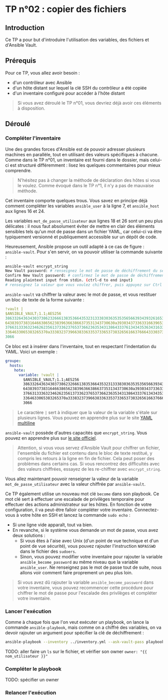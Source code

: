 # TP n°02 : copier des fichiers

## Introduction

Ce TP a pour but d'introduire l'utilisation des variables, des fichiers et d'Ansible Vault.

## Prérequis

Pour ce TP, vous allez avoir besoin :
- d'un contrôleur avec Ansible
- d'un hôte distant sur lequel la clé SSH du contrôleur a été copiée
- d'un inventaire configuré pour accéder à l'hôte distant

> Si vous avez déroulé le TP n°01, vous devriez déjà avoir ces éléments à disposition.

## Déroulé

### Compléter l'inventaire

Une des grandes forces d'Ansible est de pouvoir adresser plusieurs machines en parallèle, tout en utilisant des valeurs spécifiques à chacune. Comme dans le TP n°01, un inventaire est fourni dans le dossier, mais celui-ci est structuré différemment : lisez les quelques commentaires pour mieux comprendre.

> N'hésitez pas à changer la méthode de déclaration des hôtes si vous le voulez. Comme évoqué dans le TP n°1, il n'y a pas de mauvaise méthode.

Cet inventaire comporte quelques trous. Vous savez en principe déjà comment compléter les variables `ansible_user` à la ligne 7, et `ansible_host` aux lignes 16 et 24.

Les variables `mot_de_passe_utilisateur` aux lignes 18 et 26 sont un peu plus délicates : il nous faut absolument éviter de mettre en clair des éléments sensibles tels qu'un mot de passe dans un fichier YAML, car celui-ci va être typiquement versionné et publiquement accessible sur un dépôt de code.

Heureusement, Ansible propose un outil adapté à ce cas de figure : `ansible-vault`. Pour s'en servir, on va pouvoir utiliser la commande suivante :
```bash
ansible-vault encrypt_string
New Vault password: # renseignez le mot de passe de déchiffrement du secret, puis appuyez sur entrée>
Confirm New Vault password: # confirmez le mot de passe de déchiffrement du secret, puis appuyez sur entrée>
Reading plaintext input from stdin. (ctrl-d to end input)
# renseignez la valeur que vous voulez chiffrer, puis appuyez sur Ctrl et D en même temps
```

`ansible-vault` va chiffrer la valeur avec le mot de passe, et vous restituer un bloc de texte de la forme suivante :
```yaml
!vault |
$ANSIBLE_VAULT;1.1;AES256
38633264363430373862326661383536643532313338303635353565663934393261653363373365
6438393738316466386562383963663866373531343730630a393034373363316639653839663036
37663133363234626235613733623765373662363534313864333761343435363431633334626137
3364633065383265370a333832373966383363353733653738326561663766643330373164653862
3066
```

Ce bloc est à insérer dans l'inventaire, tout en respectant l'indentation du YAML. Voici un exemple :
```yaml
groupe:
  hosts:
    hote:
      variable: !vault |
        $ANSIBLE_VAULT;1.1;AES256
        38633264363430373862326661383536643532313338303635353565663934393261653363373365
        6438393738316466386562383963663866373531343730630a393034373363316639653839663036
        37663133363234626235613733623765373662363534313864333761343435363431633334626137
        3364633065383265370a333832373966383363353733653738326561663766643330373164653862
        3066
```

> Le caractère `|` sert à indiquer que la valeur de la variable s'étale sur plusieurs lignes. Vous pouvez en apprendre plus sur le site [YAML multiline](https://yaml-multiline.info/)

`ansible-vault` possède d'autres capacités que `encrypt_string`. Vous pouvez en apprendre plus sur [le site officiel](https://docs.ansible.com/ansible/latest/vault_guide/index.html).

> Attention, si vous vous servez d'Ansible Vault pour chiffrer un fichier, l'ensemble du fichier est contenu dans le bloc de texte restitué, y compris les retours à la ligne en fin de fichier. Cela peut poser des problèmes dans certains cas. Si vous rencontrez des difficultés avec des valeurs chiffrées, essayez de les re-chiffrer avec `encrypt_string`.

Vous allez maintenant pouvoir renseigner la valeur de la variable `mot_de_passe_utilisateur` avec la valeur chiffrée par `ansible-vault`.

Ce TP également utilise un nouveau mot clé `become` dans son playbook. Ce mot clé sert à effectuer une escalade de privilèges temporaire pour effectuer des actions administrateur sur les hôtes. En fonction de votre configuration, il va peut-être falloir compléter votre inventaire. Connectez-vous à votre hôte en SSH et lancez la commande `sudo echo` :
- Si une ligne vide apparaît, tout va bien.
- En revanche, si le système vous demande un mot de passe, vous avez deux solutions :
  - Si vous êtes à l'aise avec Unix (d'un point de vue technique et d'un point de vue sécurité), vous pouvez rajouter l'instruction `NOPASSWD` dans le fichier des `sudoers`.
  - Sinon, vous pouvez modifier votre inventaire pour rajouter la variable `ansible_become_password` au même niveau que la variable `ansible_user`. Ne renseignez pas le mot de passe tout de suite, nous allons voir comment faire proprement un peu plus loin.

> Si vous avez dû rajouter la variable `ansible_become_password` dans votre inventaire, vous pouvez recommencer cette procédure pour chiffrer le mot de passe pour l'escalade des privilèges et compléter votre inventaire.

### Lancer l'exécution

Comme à chaque fois que l'on veut exécuter un playbook, on lance la commande `ansible-playbook`, mais comme on a chiffré des variables, on va devoir rajouter un argument pour spécifier la clé de déchiffrement :
```bash
ansible-playbook --inventory ../inventory.yml --ask-vault-pass playbook.yml
```

TODO: aller faire un `ls` sur le fichier, et vérifier son owner
`owner: "{{ nom_utilisateur }}"`

### Compléter le playbook

TODO: spécifier un owner

### Relancer l'exécution

